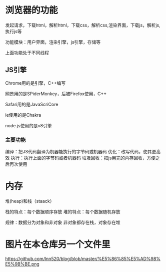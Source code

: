 

# 浏览器的功能

  发起请求，下载html，解析html，下载css，解析css,渲染界面，下载js，解析js,执行js等
  
  功能模块：用户界面，渲染引擎，js引擎，存储等
  
  上面功能处于不同线程
  
## JS引擎

  Chrome用的是引擎，C++编写
  
  网景用的是SPiderMonkey，后被Firefox使用，C++ 
  
  Safari用的是JavaScriCore
  
  ie使用的是Chakra
  
  node.js使用的是v8引擎
  
### 主要功能
  
  编译：把JS代码翻译为机器能执行的字节码或机器码
  优化：改写代码，使其更高效
  执行：执行上面的字节码或者机器码
  垃圾回收：把js用完的内存回收，方便之后再次使用
  
  
# 内存
  堆(heap)和栈（staack）
  
  栈的特点：每个数据顺序存放
  堆的特点：每个数据随机存放
  
 规律：数据分为对象和非对象
      非对象都存在栈，对象存在堆
  
  
 # 图片在本仓库另一个文件里
 https://github.com/lnn520/blog/blob/master/%E5%86%85%E5%AD%98%E5%9B%BE.png
